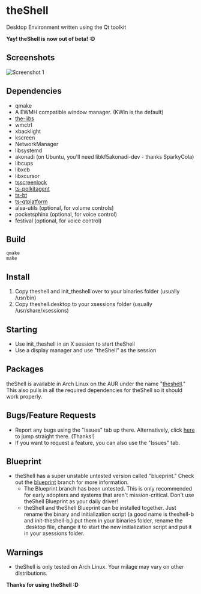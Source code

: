 # theShell
Desktop Environment written using the Qt toolkit

**Yay! theShell is now out of beta! :D**

## Screenshots
![Screenshot 1](https://raw.githubusercontent.com/vicr123/theshell/master/images/desktop.png)

## Dependencies
- qmake
- A EWMH compatible window manager. (KWin is the default)
- [the-libs](https://github.com/vicr123/the-libs)
- wmctrl
- xbacklight
- kscreen
- NetworkManager
- libsystemd
- akonadi (on Ubuntu, you'll need libkf5akonadi-dev - thanks SparkyCola)
- libcups
- libxcb
- libxcursor
- [tsscreenlock](https://github.com/vicr123/tsscreenlock)
- [ts-polkitagent](https://github.com/vicr123/ts-polkitagent)
- [ts-bt](https://github.com/vicr123/ts-bt)
- [ts-qtplatform](https://github.com/vicr123/ts-qtplatform)
- alsa-utils (optional, for volume controls)
- pocketsphinx (optional, for voice control)
- festival (optional, for voice control)

## Build
```
qmake
make
```

## Install
1. Copy theshell and init_theshell over to your binaries folder (usually /usr/bin)
2. Copy theshell.desktop to your xsessions folder (usually /usr/share/xsessions)

## Starting
- Use init_theshell in an X session to start theShell
- Use a display manager and use "theShell" as the session

## Packages
theShell is available in Arch Linux on the AUR under the name "[theshell](https://aur.archlinux.org/packages/theshell/)." This also pulls in all the required dependencies for theShell so it should work properly.

## Bugs/Feature Requests
- Report any bugs using the "Issues" tab up there. Alternatively, click [here](https://github.com/vicr123/theshell/issues) to jump straight there. (Thanks!)
- If you want to request a feature, you can also use the "Issues" tab.

## Blueprint
- theShell has a super unstable untested version called "blueprint." Check out the [blueprint](https://github.com/vicr123/theshell/tree/blueprint) branch for more information.
  - The Blueprint branch has been untested. This is only recommended for early adopters and systems that aren't mission-critical. Don't use theShell Blueprint as your daily driver!
  - theShell and theShell Blueprint can be installed together. Just rename the binary and initialization script (a good name is theshell-b and init-theshell-b,) put them in your binaries folder, rename the .desktop file, change it to start the new initialization script and put it in your xsessions folder.

## Warnings
- theShell is only tested on Arch Linux. Your milage may vary on other distributions.

**Thanks for using theShell :D**
